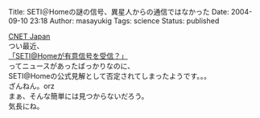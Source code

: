 Title: SETI＠Homeの謎の信号、異星人からの通信ではなかった
Date: 2004-09-10 23:18
Author: masayukig
Tags: science
Status: published

[CNET
Japan](http://japan.cnet.com/news/media/story/0,2000047715,20072166,00.htm)  
つい最近、  
[「SETI@Homeが有意信号を受信？」](http://lunatic.xrea.jp/mt/archives/000131.html)  
ってニュースがあったばっかりなのに、  
SETI@Homeの公式見解として否定されてしまったようです。。。  
ざんねん。orz  
まぁ、そんな簡単には見つからないだろう。  
気長にね。
